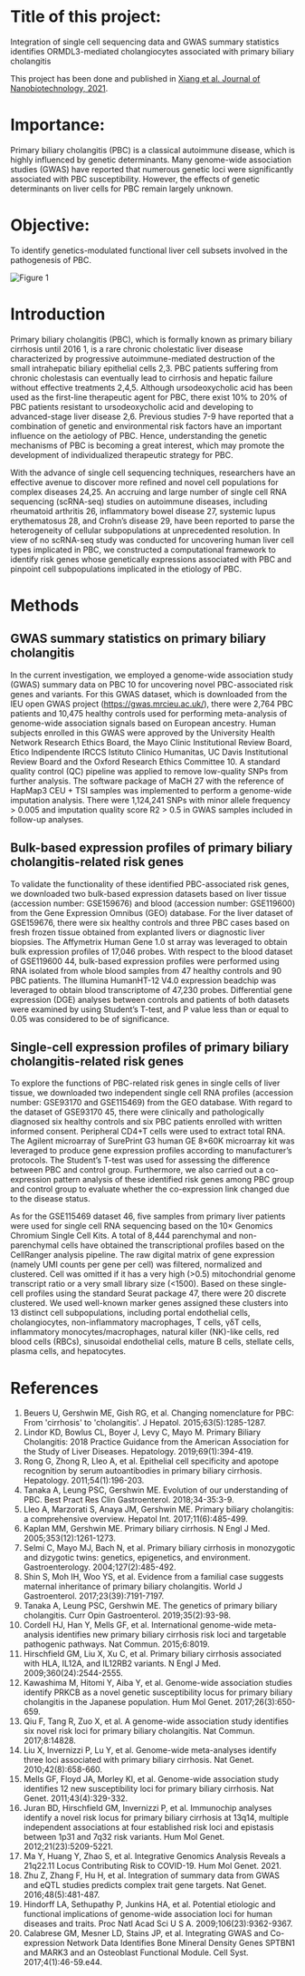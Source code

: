 # Title of this project:
Integration of single cell sequencing data and GWAS summary statistics identifies ORMDL3-mediated cholangiocytes associated with primary biliary cholangitis

This project has been done and published in [Xiang et al. Journal of Nanobiotechnology, 2021](https://jnanobiotechnology.biomedcentral.com/articles/10.1186/s12951-021-01154-2).

# Importance: 
Primary biliary cholangitis (PBC) is a classical autoimmune disease, which is highly influenced by genetic determinants. Many genome-wide association studies (GWAS) have reported that numerous genetic loci were significantly associated with PBC susceptibility. However, the effects of genetic determinants on liver cells for PBC remain largely unknown.

 # Objective: 
 To identify genetics-modulated functional liver cell subsets involved in the pathogenesis of PBC. 

 ![Figure 1](https://github.com/mayunlong89/PBC_project/blob/main/figures/Figure%201.jpg)

# Introduction
Primary biliary cholangitis (PBC), which is formally known as primary biliary cirrhosis until 2016 1, is a rare chronic cholestatic liver disease characterized by progressive autoimmune-mediated destruction of the small intrahepatic biliary epithelial cells 2,3. PBC patients suffering from chronic cholestasis can eventually lead to cirrhosis and hepatic failure without effective treatments 2,4,5. Although ursodeoxycholic acid has been used as the first-line therapeutic agent for PBC, there exist 10% to 20% of PBC patients resistant to ursodeoxycholic acid and developing to advanced-stage liver disease 2,6. Previous studies 7-9 have reported that a combination of genetic and environmental risk factors have an important influence on the aetiology of PBC. Hence, understanding the genetic mechanisms of PBC is becoming a great interest, which may promote the development of individualized therapeutic strategy for PBC. 

With the advance of single cell sequencing techniques, researchers have an effective avenue to discover more refined and novel cell populations for complex diseases 24,25. An accruing and large number of single cell RNA sequencing (scRNA-seq) studies on autoimmune diseases, including rheumatoid arthritis 26, inflammatory bowel disease 27, systemic lupus erythematosus 28, and Crohn’s disease 29, have been reported to parse the heterogeneity of cellular subpopulations at unprecedented resolution. In view of no scRNA-seq study was conducted for uncovering human liver cell types implicated in PBC, we constructed a computational framework to identify risk genes whose genetically expressions associated with PBC and pinpoint cell subpopulations implicated in the etiology of PBC.

# Methods
## GWAS summary statistics on primary biliary cholangitis
   In the current investigation, we employed a genome-wide association study (GWAS) summary data on PBC 10 for uncovering novel PBC-associated risk genes and variants. For this GWAS dataset, which is downloaded from the IEU open GWAS project (https://gwas.mrcieu.ac.uk/), there were 2,764 PBC patients and 10,475 healthy controls used for performing meta-analysis of genome-wide association signals based on European ancestry. Human subjects enrolled in this GWAS were approved by the University Health Network Research Ethics Board, the Mayo Clinic Institutional Review Board, Etico Indipendente IRCCS Istituto Clinico Humanitas, UC Davis Institutional Review Board and the Oxford Research Ethics Committee 10. A standard quality control (QC) pipeline was applied to remove low-quality SNPs from further analysis. The software package of MaCH 27 with the reference of HapMap3 CEU + TSI samples was implemented to perform a genome-wide imputation analysis. There were 1,124,241 SNPs with minor allele frequency > 0.005 and imputation quality score R2 > 0.5 in GWAS samples included in follow-up analyses. 

## Bulk-based expression profiles of primary biliary cholangitis-related risk genes
  To validate the functionality of these identified PBC-associated risk genes, we downloaded two bulk-based expression datasets based on liver tissue (accession number: GSE159676) and blood (accession number: GSE119600) from the Gene Expression Omnibus (GEO) database. For the liver dataset of GSE159676, there were six healthy controls and three PBC cases based on fresh frozen tissue obtained from explanted livers or diagnostic liver biopsies. The Affymetrix Human Gene 1.0 st array was leveraged to obtain bulk expression profiles of 17,046 probes. With respect to the blood dataset of GSE119600 44, bulk-based expression profiles were performed using RNA isolated from whole blood samples from 47 healthy controls and 90 PBC patients. The Illumina HumanHT-12 V4.0 expression beadchip was leveraged to obtain blood transcriptome of 47,230 probes. Differential gene expression (DGE) analyses between controls and patients of both datasets were examined by using Student’s T-test, and P value less than or equal to 0.05 was considered to be of significance. 

## Single-cell expression profiles of primary biliary cholangitis-related risk genes

  To explore the functions of PBC-related risk genes in single cells of liver tissue, we downloaded two independent single cell RNA profiles (accession number: GSE93170 and GSE115469) from the GEO database. With regard to the dataset of GSE93170 45, there were clinically and pathologically diagnosed six healthy controls and six PBC patients enrolled with written informed consent. Peripheral CD4+T cells were used to extract total RNA. The Agilent microarray of SurePrint G3 human GE 8×60K microarray kit was leveraged to produce gene expression profiles according to manufacturer’s protocols. The Student’s T-test was used for assessing the difference between PBC and control group. Furthermore, we also carried out a co-expression pattern analysis of these identified risk genes among PBC group and control group to evaluate whether the co-expression link changed due to the disease status. 
  
  As for the GSE115469 dataset 46, five samples from primary liver patients were used for single cell RNA sequencing based on the 10× Genomics Chromium Single Cell Kits. A total of 8,444 parenchymal and non-parenchymal cells have obtained the transcriptional profiles based on the CellRanger analysis pipeline. The raw digital matrix of gene expression (namely UMI counts per gene per cell) was filtered, normalized and clustered. Cell was omitted if it has a very high (>0.5) mitochondrial genome transcript ratio or a very small library size (<1500). Based on these single-cell profiles using the standard Seurat package 47, there were 20 discrete clustered. We used well-known marker genes assigned these clusters into 13 distinct cell subpopulations, including portal endothelial cells, cholangiocytes, non-inflammatory macrophages, T cells, γδT cells, inflammatory monocytes/macrophages, natural killer (NK)-like cells, red blood cells (RBCs), sinusoidal endothelial cells, mature B cells, stellate cells, plasma cells, and hepatocytes. 

# References
1.	Beuers U, Gershwin ME, Gish RG, et al. Changing nomenclature for PBC: From 'cirrhosis' to 'cholangitis'. J Hepatol. 2015;63(5):1285-1287.
2.	Lindor KD, Bowlus CL, Boyer J, Levy C, Mayo M. Primary Biliary Cholangitis: 2018 Practice Guidance from the American Association for the Study of Liver Diseases. Hepatology. 2019;69(1):394-419.
3.	Rong G, Zhong R, Lleo A, et al. Epithelial cell specificity and apotope recognition by serum autoantibodies in primary biliary cirrhosis. Hepatology. 2011;54(1):196-203.
4.	Tanaka A, Leung PSC, Gershwin ME. Evolution of our understanding of PBC. Best Pract Res Clin Gastroenterol. 2018;34-35:3-9.
5.	Lleo A, Marzorati S, Anaya JM, Gershwin ME. Primary biliary cholangitis: a comprehensive overview. Hepatol Int. 2017;11(6):485-499.
6.	Kaplan MM, Gershwin ME. Primary biliary cirrhosis. N Engl J Med. 2005;353(12):1261-1273.
7.	Selmi C, Mayo MJ, Bach N, et al. Primary biliary cirrhosis in monozygotic and dizygotic twins: genetics, epigenetics, and environment. Gastroenterology. 2004;127(2):485-492.
8.	Shin S, Moh IH, Woo YS, et al. Evidence from a familial case suggests maternal inheritance of primary biliary cholangitis. World J Gastroenterol. 2017;23(39):7191-7197.
9.	Tanaka A, Leung PSC, Gershwin ME. The genetics of primary biliary cholangitis. Curr Opin Gastroenterol. 2019;35(2):93-98.
10.	Cordell HJ, Han Y, Mells GF, et al. International genome-wide meta-analysis identifies new primary biliary cirrhosis risk loci and targetable pathogenic pathways. Nat Commun. 2015;6:8019.
11.	Hirschfield GM, Liu X, Xu C, et al. Primary biliary cirrhosis associated with HLA, IL12A, and IL12RB2 variants. N Engl J Med. 2009;360(24):2544-2555.
12.	Kawashima M, Hitomi Y, Aiba Y, et al. Genome-wide association studies identify PRKCB as a novel genetic susceptibility locus for primary biliary cholangitis in the Japanese population. Hum Mol Genet. 2017;26(3):650-659.
13.	Qiu F, Tang R, Zuo X, et al. A genome-wide association study identifies six novel risk loci for primary biliary cholangitis. Nat Commun. 2017;8:14828.
14.	Liu X, Invernizzi P, Lu Y, et al. Genome-wide meta-analyses identify three loci associated with primary biliary cirrhosis. Nat Genet. 2010;42(8):658-660.
15.	Mells GF, Floyd JA, Morley KI, et al. Genome-wide association study identifies 12 new susceptibility loci for primary biliary cirrhosis. Nat Genet. 2011;43(4):329-332.
16.	Juran BD, Hirschfield GM, Invernizzi P, et al. Immunochip analyses identify a novel risk locus for primary biliary cirrhosis at 13q14, multiple independent associations at four established risk loci and epistasis between 1p31 and 7q32 risk variants. Hum Mol Genet. 2012;21(23):5209-5221.
17.	Ma Y, Huang Y, Zhao S, et al. Integrative Genomics Analysis Reveals a 21q22.11 Locus Contributing Risk to COVID-19. Hum Mol Genet. 2021.
18.	Zhu Z, Zhang F, Hu H, et al. Integration of summary data from GWAS and eQTL studies predicts complex trait gene targets. Nat Genet. 2016;48(5):481-487.
19.	Hindorff LA, Sethupathy P, Junkins HA, et al. Potential etiologic and functional implications of genome-wide association loci for human diseases and traits. Proc Natl Acad Sci U S A. 2009;106(23):9362-9367.
20.	Calabrese GM, Mesner LD, Stains JP, et al. Integrating GWAS and Co-expression Network Data Identifies Bone Mineral Density Genes SPTBN1 and MARK3 and an Osteoblast Functional Module. Cell Syst. 2017;4(1):46-59.e44.

